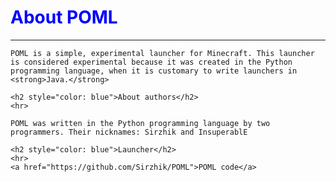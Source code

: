 <head>
	<title>POML</title>
	<meta charset="utf-8">
	<meta name="keywords" content="POML">
	<meta name="keywords" content="Python Open Minecraft Launcher">
</head>
<body>
	<p><h1 style="color: blue;">About POML</h1></p>
	<hr>

	POML is a simple, experimental launcher for Minecraft. This launcher is considered experimental because it was created in the Python programming language, when it is customary to write launchers in <strong>Java.</strong> 
	
	<h2 style="color: blue">About authors</h2>
	<hr>
	
	POML was written in the Python programming language by two programmers. Their nicknames: Sirzhik and InsuperablE

	<h2 style="color: blue">Launcher</h2>
	<hr>
	<a href="https://github.com/Sirzhik/POML">POML code</a>

